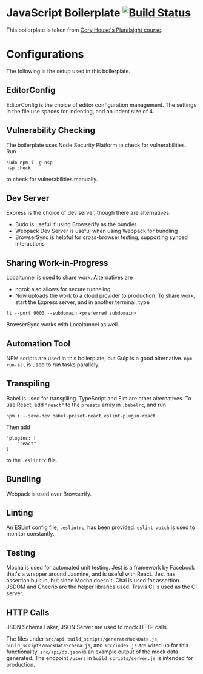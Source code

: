 # JavaScript Boilerplate [![Build Status](https://travis-ci.org/yrahul3910/js-boilerplate.svg?branch=master)](https://travis-ci.org/yrahul3910/js-boilerplate)

This boilerplate is taken from [Cory House's Pluralsight course](https://app.pluralsight.com/library/courses/javascript-development-environment/table-of-contents).

# Configurations
The following is the setup used in this boilerplate.

## EditorConfig
EditorConfig is the choice of editor configuration management. The settings in the file use spaces for indenting, and an indent size of 4.

## Vulnerability Checking
The boilerplate uses Node Security Platform to check for vulnerabilities. Run
```
sudo npm i -g nsp
nsp check
```
to check for vulnerabilities manually.

## Dev Server
Express is the choice of dev server, though there are alternatives:
* Budo is useful if using Browserify as the bundler
* Webpack Dev Server is useful when using Webpack for bundling
* BrowserSync is helpful for cross-browser testing, supporting synced interactions

## Sharing Work-in-Progress
Localtunnel is used to share work. Alternatives are
* ngrok also allows for secure tunneling
* Now uploads the work to a cloud provider to production.
To share work, start the Express server, and in another terminal, type
```
lt --port 9000 --subdomain <preferred subdomain>
```
BrowserSync works with Localtunnel as well.

## Automation Tool
NPM scripts are used in this boilerplate, but Gulp is a good alternative. `npm-run-all` is used to run tasks parallely.

## Transpiling
Babel is used for transpiling. TypeScript and Elm are other alternatives. To use React, add `"react"` to the `presets` array in `.babelrc`, and run
```
npm i --save-dev babel-preset-react eslint-plugin-react
```
Then add
```
"plugins: [
    "react"
]
```
to the `.eslintrc` file.

## Bundling
Webpack is used over Browserify.

## Linting
An ESLint config file, `.eslintrc`, has been provided. `eslint-watch` is used to monitor constantly.

## Testing
Mocha is used for automated unit testing. Jest is a framework by Facebook that's a wrapper around Jasmine, and is useful with React. Jest has assertion built in, but since Mocha doesn't, Chai is used for assertion.
JSDOM and Cheerio are the helper libraries used. Travis CI is used as the CI server. 

## HTTP Calls
JSON Schema Faker, JSON Server are used to mock HTTP calls.  

The files under `src/api`, `build_scripts/generateMockData.js`, `build_scripts/mockDataSchema.js`, and `src/index.js` are wired up for this functionality. `src/api/db.json` is an example output of the mock data generated. The endpoint `/users` in `build_scripts/server.js` is intended for production.

